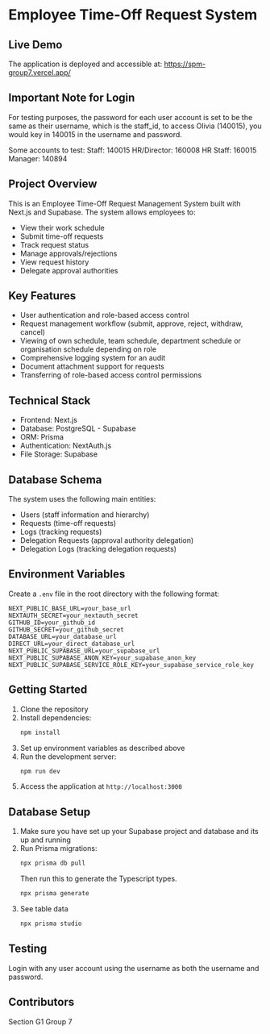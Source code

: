 # Employee Time-Off Request System

## Live Demo

The application is deployed and accessible at: https://spm-group7.vercel.app/

## Important Note for Login

For testing purposes, the password for each user account is set to be the same as their username, which is the staff_id, to access Olivia (140015), you would key in 140015 in the username and password.

Some accounts to test:
Staff: 140015
HR/Director: 160008
HR Staff: 160015
Manager: 140894

## Project Overview

This is an Employee Time-Off Request Management System built with Next.js and Supabase. The system allows employees to:

- View their work schedule
- Submit time-off requests
- Track request status
- Manage approvals/rejections
- View request history
- Delegate approval authorities

## Key Features

- User authentication and role-based access control
- Request management workflow (submit, approve, reject, withdraw, cancel)
- Viewing of own schedule, team schedule, department schedule or organisation schedule depending on role
- Comprehensive logging system for an audit
- Document attachment support for requests
- Transferring of role-based access control permissions

## Technical Stack

- Frontend: Next.js
- Database: PostgreSQL - Supabase
- ORM: Prisma
- Authentication: NextAuth.js
- File Storage: Supabase

## Database Schema

The system uses the following main entities:

- Users (staff information and hierarchy)
- Requests (time-off requests)
- Logs (tracking requests)
- Delegation Requests (approval authority delegation)
- Delegation Logs (tracking delegation requests)

## Environment Variables

Create a `.env` file in the root directory with the following format:

```
NEXT_PUBLIC_BASE_URL=your_base_url
NEXTAUTH_SECRET=your_nextauth_secret
GITHUB_ID=your_github_id
GITHUB_SECRET=your_github_secret
DATABASE_URL=your_database_url
DIRECT_URL=your_direct_database_url
NEXT_PUBLIC_SUPABASE_URL=your_supabase_url
NEXT_PUBLIC_SUPABASE_ANON_KEY=your_supabase_anon_key
NEXT_PUBLIC_SUPABASE_SERVICE_ROLE_KEY=your_supabase_service_role_key
```

## Getting Started

1. Clone the repository
2. Install dependencies:
   ```bash
   npm install
   ```
3. Set up environment variables as described above
4. Run the development server:
   ```bash
   npm run dev
   ```
5. Access the application at `http://localhost:3000`

## Database Setup

1. Make sure you have set up your Supabase project and database and its up and running
2. Run Prisma migrations:
   ```bash
   npx prisma db pull
   ```
   Then run this to generate the Typescript types.
   ```bash
   npx prisma generate
   ```
3. See table data
   ```bash
   npx prisma studio
   ```

## Testing

Login with any user account using the username as both the username and password.

## Contributors

Section G1
Group 7
